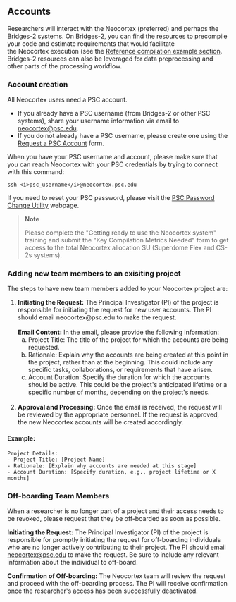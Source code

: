 ## Accounts
Researchers will interact with the Neocortex (preferred) and perhaps the Bridges-2 systems. On Bridges-2, you can find the resources to precompile your code and estimate requirements that would facilitate the Neocortex execution (see the [Reference compilation example section](/https://www.psc.edu/resources/neocortex/docs/reference-compilation-commands). Bridges-2 resources can also be leveraged for data preprocessing and other parts of the processing workflow.
### Account creation
All Neocortex users need a PSC account. 
 
* If you already have a PSC username (from Bridges-2 or other PSC systems), share your username information via email to <a href="mailto:neocortex@psc.edu">neocortex@psc.edu</a>.
* If you do not already have a PSC username, please create one using the [Request a PSC Account](https://allocations.psc.edu/users/new) form.

When you have your PSC username and account, please make sure that you can reach Neocortex with your PSC credentials by trying to connect with this command:
```
ssh <i>psc_username</i>@neocortex.psc.edu
```

If you need to reset your PSC password, please visit the [PSC Password Change Utility](https://apr.psc.edu) webpage.

<blockquote>  
 <strong>Note</strong>
<p>Please complete the "Getting ready to use the Neocortex system" training and submit the "Key Compilation Metrics Needed" form to get access to the total Neocortex allocation SU (Superdome Flex and CS-2s systems).</p>
</blockquote>

### Adding new team members to an exisiting project

The steps to have new team members added to your Neocortex project are:

<ol>
<li><strong>Initiating the Request:</strong> The Principal Investigator (PI) of the project is responsible for initiating the request for new user accounts. The PI should email neocortex@psc.edu to make the request.
<br /><br />
<strong>Email Content:</strong> In the email, please provide the following information:

  <ol style="list-style-type:lower-alpha;">
<li>Project Title: The title of the project for which the accounts are being requested.</li>

<li>Rationale: Explain why the accounts are being created at this point in the project, rather than at the beginning. This could include any specific tasks, collaborations, or requirements that have arisen.</li>

<li>Account Duration: Specify the duration for which the accounts should be active. This could be the project's anticipated lifetime or a specific number of months, depending on the project's needs.</li>
</ol>
<br />
<li><strong>Approval and Processing:</strong> Once the email is received, the request will be reviewed by the appropriate personnel. If the request is approved, the new Neocortex accounts will be created accordingly.</li></ol>

#### Example:
```
Project Details:
- Project Title: [Project Name]
- Rationale: [Explain why accounts are needed at this stage]
- Account Duration: [Specify duration, e.g., project lifetime or X months]
```


### Off-boarding Team Members
When a researcher is no longer part of a project and their access needs to be revoked, please request that they be off-boarded as soon as possible.

**Initiating the Request:** The Principal Investigator (PI) of the project is responsible for promptly initiating the request for off-boarding individuals who are no longer actively contributing to their project. The PI should email neocortex@psc.edu to make the request.  Be sure to include any relevant information about the individual to off-board.

**Confirmation of Off-boarding:** The Neocortex team will review the request and proceed with the off-boarding process. The PI will receive confirmation once the researcher's access has been successfully deactivated.
